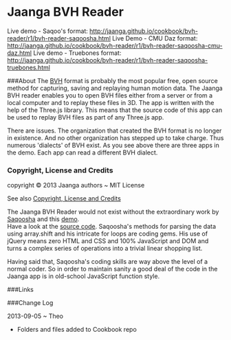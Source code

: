 Jaanga BVH Reader
=================

Live demo - Saqoo's format: http://jaanga.github.io/cookbook/bvh-reader/r1/bvh-reader-saqoosha.html
Live Demo - CMU Daz format: http://jaanga.github.io/cookbook/bvh-reader/r1/bvh-reader-saqoosha-cmu-daz.html
Live demo - Truebones format: http://jaanga.github.io/cookbook/bvh-reader/r1/bvh-reader-saqoosha-truebones.html

###About
The [BVH](http://en.wikipedia.org/wiki/Biovision_Hierarchy) format is probably the most popular free, 
open source method for capturing, saving and replaying human motion data. The Jaanga BVH reader enables you 
to open BVH files either from a server or from a local computer and to replay these files in 3D. 
The app is written with the help of the Three.js library. 
This means that the source code of this app can be used to replay BVH files as part of any Three.js app.

There are issues. The organization that created the BVH format is no longer in existence. 
And no other organization has stepped up to take charge. Thus numerous 'dialects' of BVH exist. 
As you see above there are three apps in the demo. Each app can read a different BVH dialect.



### Copyright, License and Credits
copyright &copy; 2013 Jaanga authors ~ MIT License

See also [Copyright, License and Credits]()

The Jaanga BVH Reader would not exist without the extraordinary work by [Saqoosha](http://saqoo.sh/a/) 
and this [demo](http://saqoo.sh/a/labs/perfume/3/).  
Have a look at the [source code](http://saqoo.sh/a/labs/perfume/3/scripts/parser.js).
Saqoosha's methods for parsing the data using array.shift and his intricate for loops are coding gems.
His use of jQuery means zero HTML and CSS and 100% JavaScript and DOM 
and turns a complex series of operations into a trivial linear shopping list.

Having said that, Saqoosha's coding skills are way above the level of a normal coder. 
So in order to maintain sanity a good deal of the code in the Jaanga app is in old-school JavaScript function style.

###Links


###Change Log

2013-09-05 ~ Theo
* Folders and files added to Cookbook repo